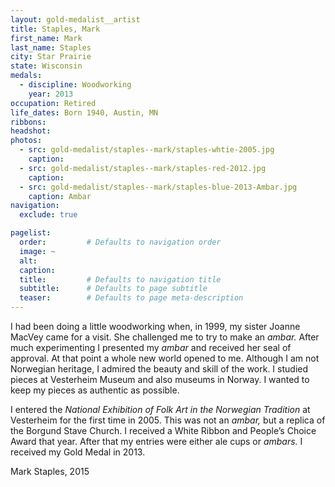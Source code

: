 ```yaml
---
layout: gold-medalist__artist
title: Staples, Mark
first_name: Mark
last_name: Staples
city: Star Prairie 
state: Wisconsin
medals: 
  - discipline: Woodworking
    year: 2013
occupation: Retired
life_dates: Born 1940, Austin, MN
ribbons:
headshot:
photos:
  - src: gold-medalist/staples--mark/staples-whtie-2005.jpg
    caption:
  - src: gold-medalist/staples--mark/staples-red-2012.jpg
    caption:
  - src: gold-medalist/staples--mark/staples-blue-2013-Ambar.jpg
    caption: Ambar
navigation:
  exclude: true

pagelist:
  order:         # Defaults to navigation order  
  image: ~
  alt:
  caption:
  title:         # Defaults to navigation title
  subtitle:      # Defaults to page subtitle
  teaser:        # Defaults to page meta-description  
---
```

I had been doing a little woodworking when, in 1999, my sister Joanne MacVey came for a visit. She challenged me to try to make an _ambar._ After much experimenting I presented my _ambar_ and received her seal of approval. At that point a whole new world opened to me. Although I am not Norwegian heritage, I admired the beauty and skill of the work. I studied pieces at Vesterheim Museum and also museums in Norway. I wanted to keep my pieces as authentic as possible. 

I entered the _National Exhibition of Folk Art in the Norwegian Tradition_ at Vesterheim for the first time in 2005. This was not an _ambar,_ but a replica of the Borgund Stave Church. I received a White Ribbon and People’s Choice Award that year. After that my entries were either ale cups or _ambars._ I received my Gold Medal in 2013. 

Mark Staples, 2015